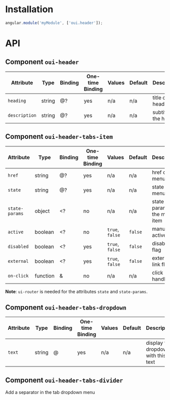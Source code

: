 # Installation

```js
angular.module('myModule', ['oui.header']);
```

# API

## Component `oui-header`

| Attribute     | Type     | Binding    | One-time Binding  | Values    | Default   | Description
| ----          | ----     | ----       | ----              | ----      | ----      | ----
| `heading`     | string   | @?         | yes               | n/a       | n/a       | title of the header
| `description` | string   | @?         | yes               | n/a       | n/a       | subtitle of the header

## Component `oui-header-tabs-item`

| Attribute       | Type      | Binding   | One-time Binding  | Values            | Default   | Description
| ----            | ----      | ----      | ----              | ----              | ----      | ----
| `href`          | string    | @?        | yes               | n/a               | n/a       | href of the menu item
| `state`         | string    | @?        | yes               | n/a               | n/a       | state of the menu item
| `state-params`  | object    | <?        | no                | n/a               | n/a       | state params of the menu item
| `active`        | boolean   | <?        | no                | `true`, `false`   | `false`   | manual active flag
| `disabled`      | boolean   | <?        | yes               | `true`, `false`   | `false`   | disabled flag
| `external`      | boolean   | <?        | yes               | `true`, `false`   | `false`   | external link flag
| `on-click`      | function  | &         | no                | n/a               | n/a       | click handler

**Note**: `ui-router` is needed for the attributes `state` and `state-params`.

## Component `oui-header-tabs-dropdown`

| Attribute       | Type      | Binding   | One-time Binding  | Values            | Default   | Description
| ----            | ----      | ----      | ----              | ----              | ----      | ----
| `text`          | string    | @         | yes               | n/a               | n/a       | display the dropdown with this text

## Component `oui-header-tabs-divider`

Add a separator in the tab dropdown menu
